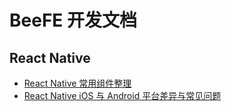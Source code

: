# BeeFE 开发文档

## React Native
* [React Native 常用组件整理](https://github.com/beefe/doc/blob/master/react-native/common-components.md)
* [React Native iOS 与 Android 平台差异与常见问题](https://github.com/beefe/react-native-platform-difference)

